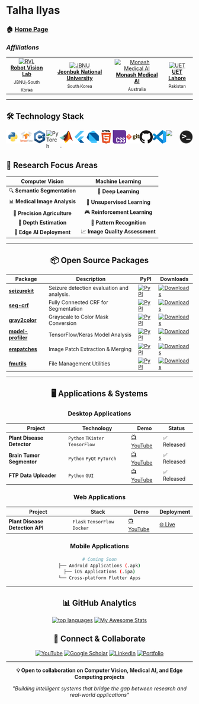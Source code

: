 # Talha Ilyas
### 🏠 [Home Page](https://mr-talhailyas.github.io/)
### _Affiliations_  
<table>
<tr>
<td align="center">
<a href="https://robot.jbnu.ac.kr/robot/21492/subview.do">
<img src="https://github.com/Mr-TalhaIlyas/Mr-TalhaIlyas/blob/main/files/r.png" width="80" height="80" alt="RVL"/>
<br><strong>Robot Vision Lab</strong>
<br><sub>JBNU, South Korea</sub>
</a>
</td>
<td align="center">
<a href="https://www.jbnu.ac.kr/kor/">
<img src="https://github.com/Mr-TalhaIlyas/Mr-TalhaIlyas/blob/main/files/j.jpg" width="80" height="80" alt="JBNU"/>
<br><strong>Jeonbuk National University</strong>
<br><sub>South Korea</sub>
</a>
</td>
<td align="center">
<a href="https://www.monash.edu/mmai-group/people">
<img src="https://github.com/Mr-TalhaIlyas/Mr-TalhaIlyas/raw/main/files/m.png" width="80" height="80" alt="Monash Medical AI"/>
<br><strong>Monash Medical AI</strong>
<br><sub>Australia</sub>
</a>
</td>
<td align="center">
<a href="https://www.uet.edu.pk/">
<img src="https://github.com/Mr-TalhaIlyas/Mr-TalhaIlyas/blob/main/files/u.png" width="80" height="80" alt="UET"/>
<br><strong>UET Lahore</strong>
<br><sub>Pakistan</sub>
</a>
</td>
</tr>
</table>

---
## 🛠️ **Technology Stack**

<img align="left" alt="Python" width="36px" src="https://raw.githubusercontent.com/github/explore/80688e429a7d4ef2fca1e82350fe8e3517d3494d/topics/python/python.png" />
<img align="left" alt="TensorFlow" width="36px" src="https://raw.githubusercontent.com/github/explore/80688e429a7d4ef2fca1e82350fe8e3517d3494d/topics/tensorflow/tensorflow.png" />
<img align="left" alt="C++" width="36px" src="https://raw.githubusercontent.com/github/explore/80688e429a7d4ef2fca1e82350fe8e3517d3494d/topics/cpp/cpp.png" />
<img align="left" alt="PyTorch" width="36px" src="https://s3.us-east-2.amazonaws.com/aiworkbox/technology-images/pytorch_logo_200x200.png" />
<img align="left" alt="MatLab" width="36px" src="https://raw.githubusercontent.com/github/explore/80688e429a7d4ef2fca1e82350fe8e3517d3494d/topics/matlab/matlab.png" />
<img align="left" alt="Flutter" width="36px" src="https://raw.githubusercontent.com/github/explore/80688e429a7d4ef2fca1e82350fe8e3517d3494d/topics/flutter/flutter.png" />
<img align="left" alt="Dart" width="36px" src="https://raw.githubusercontent.com/github/explore/80688e429a7d4ef2fca1e82350fe8e3517d3494d/topics/dart/dart.png" />
<img align="left" alt="HTML5" width="36px" src="https://raw.githubusercontent.com/github/explore/80688e429a7d4ef2fca1e82350fe8e3517d3494d/topics/html/html.png" />
<img align="left" alt="CSS3" width="36px" src="https://raw.githubusercontent.com/github/explore/80688e429a7d4ef2fca1e82350fe8e3517d3494d/topics/css/css.png" />
<img align="left" alt="Git" width="36px" src="https://raw.githubusercontent.com/github/explore/80688e429a7d4ef2fca1e82350fe8e3517d3494d/topics/git/git.png" />
<img align="left" alt="GitHub" width="36px" src="https://raw.githubusercontent.com/github/explore/78df643247d429f6cc873026c0622819ad797942/topics/github/github.png" />
<img align="left" alt="Visual Studio Code" width="36px" src="https://raw.githubusercontent.com/github/explore/80688e429a7d4ef2fca1e82350fe8e3517d3494d/topics/visual-studio-code/visual-studio-code.png" />
<img align="left" width="36px" src="https://avatars3.githubusercontent.com/u/38081706?s=400&u=963d11e5a1e77618d6baab30d32d40cb17e4064d&v=4">
<img align="left" alt="Terminal" width="36px" src="https://raw.githubusercontent.com/github/explore/80688e429a7d4ef2fca1e82350fe8e3517d3494d/topics/terminal/terminal.png" />

\-

<!-- https://home.jbnu.ac.kr/robotv/index.htm-->


## 🎯 **Research Focus Areas**

<div align="center">

| **Computer Vision** | **Machine Learning** |
|:-------------------:|:--------------------:|
| 🔍 **Semantic Segmentation** | 🧠 **Deep Learning** |
| 📊 **Medical Image Analysis** | 🔄 **Unsupervised Learning** |
| 🌱 **Precision Agriculture** | 🎮 **Reinforcement Learning** |
| 📏 **Depth Estimation** | 🎯 **Pattern Recognition** |
| 🔧 **Edge AI Deployment** | 📈 **Image Quality Assessment** |



---

## 📦 **Open Source Packages**

<div align="center">

| Package | Description | PyPI | Downloads |
|---------|-------------|------|-----------|
| **[seizurekit](https://pypi.org/project/seizurekit/)** | Seizure detection evaluation and analysis. | [![PyPI](https://img.shields.io/pypi/v/seizurekit)](https://pypi.org/project/seizurekit/) | [![Downloads](https://pepy.tech/badge/seizurekit)](https://pepy.tech/project/seizurekit) |
| **[seg-crf](https://pypi.org/project/seg-crf/)** | Fully Connected CRF for Segmentation | [![PyPI](https://img.shields.io/pypi/v/seg-crf)](https://pypi.org/project/seg-crf/) | [![Downloads](https://pepy.tech/badge/seg-crf)](https://pepy.tech/project/seg-crf) |
| **[gray2color](https://pypi.org/project/gray2color/)** | Grayscale to Color Mask Conversion | [![PyPI](https://img.shields.io/pypi/v/gray2color)](https://pypi.org/project/gray2color/) | [![Downloads](https://pepy.tech/badge/gray2color)](https://pepy.tech/project/gray2color) |
| **[model-profiler](https://pypi.org/project/model-profiler/)** | TensorFlow/Keras Model Analysis | [![PyPI](https://img.shields.io/pypi/v/model-profiler)](https://pypi.org/project/model-profiler/) | [![Downloads](https://pepy.tech/badge/model-profiler)](https://pepy.tech/project/model-profiler) |
| **[empatches](https://pypi.org/project/empatches/)** | Image Patch Extraction & Merging | [![PyPI](https://img.shields.io/pypi/v/empatches)](https://pypi.org/project/empatches/) | [![Downloads](https://pepy.tech/badge/empatches)](https://pepy.tech/project/empatches) |
| **[fmutils](https://pypi.org/project/fmutils/)** | File Management Utilities | [![PyPI](https://img.shields.io/pypi/v/fmutils)](https://pypi.org/project/fmutils/) | [![Downloads](https://pepy.tech/badge/fmutils)](https://pepy.tech/project/fmutils) |


---

## 🖥️ **Applications & Systems**

### **Desktop Applications**
| Project | Technology | Demo | Status |
|---------|------------|------|--------|
| **Plant Disease Detector** | `Python` `TKinter` `TensorFlow` | [📺 YouTube](https://www.youtube.com/watch?v=C4xr9jICxwA) | ✅ Released |
| **Brain Tumor Segmentor** | `Python` `PyQt` `PyTorch` | [📺 YouTube](https://www.youtube.com/watch?v=wTOuYLGfusc) | ✅ Released |
| **FTP Data Uploader** | `Python` `GUI` | [📺 YouTube](https://www.youtube.com/watch?v=3u789NY9bGY) | ✅ Released |

### **Web Applications**
| Project | Stack | Demo | Deployment |
|---------|-------|------|------------|
| **Plant Disease Detection API** | `Flask` `TensorFlow` `Docker` | [📺 YouTube](https://www.youtube.com/watch?v=ycL7oE3h_m4) | [🌐 Live](http://detection.jbnu.ac.kr/) |

### **Mobile Applications**
```bash
# Coming Soon
├── Android Applications (.apk)
├── iOS Applications (.ipa)
└── Cross-platform Flutter Apps
```

---

## 📊 **GitHub Analytics**
[![top languages](https://github-readme-stats.vercel.app/api/top-langs/?username=Mr-TalhaIlyas&theme=radical&layout=compact&langs_count=6&hide=jupyter%20notebook)](https://github.com/anuraghazra/github-readme-stats)
[![My Awesome Stats](https://awesome-github-stats.azurewebsites.net/user-stats/Mr-TalhaIlyas?theme=radical&cardType=octocat)](https://git.io/awesome-stats-card)

## 🔗 **Connect & Collaborate**

<div align="center">

[![YouTube](https://img.shields.io/badge/YouTube-FF0000?style=for-the-badge&logo=youtube&logoColor=white)](https://www.youtube.com/channel/UCSjoeeMYXDqWZUWOu81tsPw/videos)
[![Google Scholar](https://img.shields.io/badge/Google_Scholar-4285F4?style=for-the-badge&logo=google-scholar&logoColor=white)](https://scholar.google.com/citations?hl=en&user=HYNOyyAAAAAJ)
[![LinkedIn](https://img.shields.io/badge/LinkedIn-0077B5?style=for-the-badge&logo=linkedin&logoColor=white)](#)
[![Portfolio](https://img.shields.io/badge/Portfolio-000000?style=for-the-badge&logo=About.me&logoColor=white)](https://mr-talhailyas.github.io/)

</div>

---

<div align="center">

**💡 Open to collaboration on Computer Vision, Medical AI, and Edge Computing projects**

*"Building intelligent systems that bridge the gap between research and real-world applications"*

</div>
